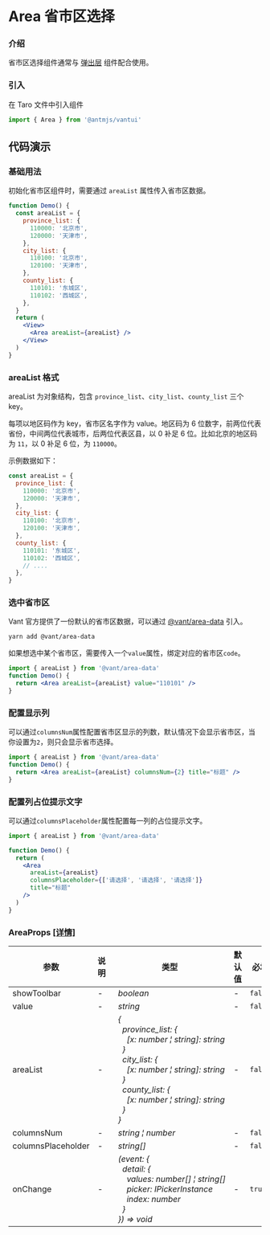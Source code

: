 # Area 省市区选择

### 介绍

省市区选择组件通常与 [弹出层](#/popup) 组件配合使用。

### 引入

在 Taro 文件中引入组件

```js
import { Area } from '@antmjs/vantui'
```

## 代码演示

### 基础用法

初始化省市区组件时，需要通过 `areaList` 属性传入省市区数据。

```jsx
function Demo() {
  const areaList = {
    province_list: {
      110000: '北京市',
      120000: '天津市',
    },
    city_list: {
      110100: '北京市',
      120100: '天津市',
    },
    county_list: {
      110101: '东城区',
      110102: '西城区',
    },
  }
  return (
    <View>
      <Area areaList={areaList} />
    </View>
  )
}
```

### areaList 格式

areaList 为对象结构，包含 `province_list`、`city_list`、`county_list` 三个 key。

每项以地区码作为 key，省市区名字作为 value。地区码为 6 位数字，前两位代表省份，中间两位代表城市，后两位代表区县，以 0 补足 6 位。比如北京的地区码为 `11`，以 0 补足 6 位，为 `110000`。

示例数据如下：

```js
const areaList = {
  province_list: {
    110000: '北京市',
    120000: '天津市',
  },
  city_list: {
    110100: '北京市',
    120100: '天津市',
  },
  county_list: {
    110101: '东城区',
    110102: '西城区',
    // ....
  },
}
```

### 选中省市区

Vant 官方提供了一份默认的省市区数据，可以通过 [@vant/area-data](https://github.com/youzan/vant/tree/dev/packages/vant-area-data) 引入。

```bash
yarn add @vant/area-data
```

如果想选中某个省市区，需要传入一个`value`属性，绑定对应的省市区`code`。

```jsx
import { areaList } from '@vant/area-data'
function Demo() {
  return <Area areaList={areaList} value="110101" />
}
```

### 配置显示列

可以通过`columnsNum`属性配置省市区显示的列数，默认情况下会显示省市区，当你设置为`2`，则只会显示省市选择。

```jsx
import { areaList } from '@vant/area-data'
function Demo() {
  return <Area areaList={areaList} columnsNum={2} title="标题" />
}
```

### 配置列占位提示文字

可以通过`columnsPlaceholder`属性配置每一列的占位提示文字。

```jsx
import { areaList } from '@vant/area-data'

function Demo() {
  return (
    <Area
      areaList={areaList}
      columnsPlaceholder={['请选择', '请选择', '请选择']}
      title="标题"
    />
  )
}
```
### AreaProps [[详情]](https://github.com/AntmJS/vantui/tree/main/packages/vantui/types/area.d.ts)   

| 参数 | 说明 | 类型 | 默认值 | 必填 |
| --- | --- | --- | --- | --- |
| showToolbar | - | _&nbsp;&nbsp;boolean<br/>_ | - | `false` |
| value | - | _&nbsp;&nbsp;string<br/>_ | - | `false` |
| areaList | - | _&nbsp;&nbsp;{<br/>&nbsp;&nbsp;&nbsp;&nbsp;province_list:&nbsp;{<br/>&nbsp;&nbsp;&nbsp;&nbsp;&nbsp;&nbsp;[x:&nbsp;number&nbsp;&brvbar;&nbsp;string]:&nbsp;string<br/>&nbsp;&nbsp;&nbsp;&nbsp;}<br/>&nbsp;&nbsp;&nbsp;&nbsp;city_list:&nbsp;{<br/>&nbsp;&nbsp;&nbsp;&nbsp;&nbsp;&nbsp;[x:&nbsp;number&nbsp;&brvbar;&nbsp;string]:&nbsp;string<br/>&nbsp;&nbsp;&nbsp;&nbsp;}<br/>&nbsp;&nbsp;&nbsp;&nbsp;county_list:&nbsp;{<br/>&nbsp;&nbsp;&nbsp;&nbsp;&nbsp;&nbsp;[x:&nbsp;number&nbsp;&brvbar;&nbsp;string]:&nbsp;string<br/>&nbsp;&nbsp;&nbsp;&nbsp;}<br/>&nbsp;&nbsp;}<br/>_ | - | `false` |
| columnsNum | - | _&nbsp;&nbsp;string&nbsp;&brvbar;&nbsp;number<br/>_ | - | `false` |
| columnsPlaceholder | - | _&nbsp;&nbsp;string[]<br/>_ | - | `false` |
| onChange | - | _&nbsp;&nbsp;(event:&nbsp;{<br/>&nbsp;&nbsp;&nbsp;&nbsp;detail:&nbsp;{<br/>&nbsp;&nbsp;&nbsp;&nbsp;&nbsp;&nbsp;values:&nbsp;number[]&nbsp;&brvbar;&nbsp;string[]<br/>&nbsp;&nbsp;&nbsp;&nbsp;&nbsp;&nbsp;picker:&nbsp;IPickerInstance<br/>&nbsp;&nbsp;&nbsp;&nbsp;&nbsp;&nbsp;index:&nbsp;number<br/>&nbsp;&nbsp;&nbsp;&nbsp;}<br/>&nbsp;&nbsp;})&nbsp;=>&nbsp;void<br/>_ | - | `true` |

